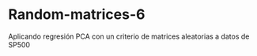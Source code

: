 # Random-matrices-6
Aplicando regresión PCA con un criterio de matrices aleatorias a datos de SP500
